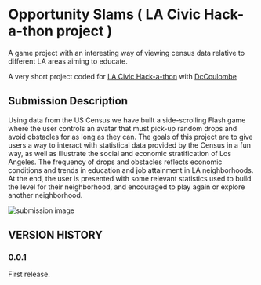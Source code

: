 Opportunity Slams ( LA Civic Hack-a-thon project )
============

A game project with an interesting way of viewing census data relative to different LA areas aiming to educate.

A very short project coded for [LA Civic Hack-a-thon](http://hackforchange.org/hack-la) with [DcCoulombe](https://github.com/DcCoulombe)

Submission Description
-----------------
Using data from the US Census we have built a side-scrolling Flash game where the user controls an avatar that must pick-up random drops and avoid obstacles for as long as they can. The goals of this project are to give users a way to interact with statistical data provided by the Census in a fun way, as well as illustrate the social and economic stratification of Los Angeles. The frequency of drops and obstacles reflects economic conditions and trends in education and job attainment in LA neighborhoods. At the end, the user is presented with some relevant statistics used to build the level for their neighborhood, and encouraged to play again or explore another neighborhood. 

![submission image](https://raw.github.com/UltraRat/OpportunitySlamsLACivicHackAThon/master/assets/sumissionimage.jpg "submission image")

VERSION HISTORY
-----------------

### 0.0.1

First release. 

